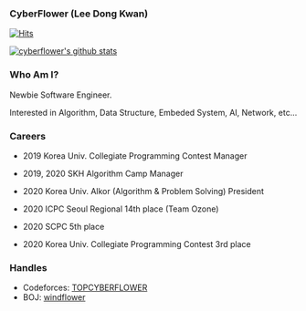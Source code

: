 ### CyberFlower (Lee Dong Kwan)

[![Hits](https://hits.seeyoufarm.com/api/count/incr/badge.svg?url=https%3A%2F%2Fgithub.com%2Fcyberflower&count_bg=%2379C83D&title_bg=%23555555&icon=&icon_color=%23E7E7E7&title=hits&edge_flat=false)](https://hits.seeyoufarm.com)

[![cyberflower's github stats](https://github-readme-stats.vercel.app/api?username=cyberflower&show_icons=true)](https://github-readme-stats.vercel.app/api?username=cyberflower)

### Who Am I?

Newbie Software Engineer.

Interested in Algorithm, Data Structure, Embeded System, AI, Network, etc...

### Careers

- 2019 Korea Univ. Collegiate Programming Contest Manager 
- 2019, 2020 SKH Algorithm Camp Manager 
- 2020 Korea Univ. Alkor (Algorithm & Problem Solving) President

- 2020 ICPC Seoul Regional 14th place (Team Ozone)
- 2020 SCPC 5th place
- 2020 Korea Univ. Collegiate Programming Contest 3rd place

### Handles

- Codeforces: [TOPCYBERFLOWER](https://codeforces.com/profile/TOPCYBERFLOWER)
- BOJ: [windflower](https://www.acmicpc.net/user/windflower)

<!--
**CyberFlower/CyberFlower** is a ✨ _special_ ✨ repository because its `README.md` (this file) appears on your GitHub profile.

Here are some ideas to get you started:

- 🔭 I’m currently working on ...
- 🌱 I’m currently learning ...
- 👯 I’m looking to collaborate on ...
- 🤔 I’m looking for help with ...
- 💬 Ask me about ...
- 📫 How to reach me: ...
- 😄 Pronouns: ...
- ⚡ Fun fact: ...
-->
